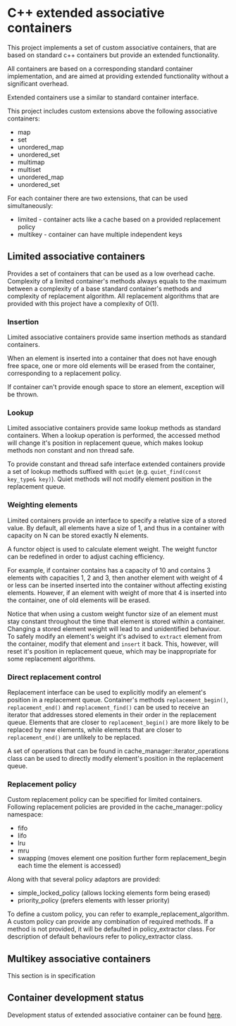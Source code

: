 # C++ extended associative containers

This project implements a set of custom associative containers, that are based on standard c++ containers but provide 
an extended functionality.

All containers are based on a corresponding standard container implementation, and are aimed at providing extended 
functionality without a significant overhead.

Extended containers use a similar to standard container interface.

This project includes custom extensions above the following associative containers:

* map
* set
* unordered_map
* unordered_set
* multimap
* multiset
* unordered_map
* unordered_set

For each container there are two extensions, that can be used simultaneously:

* limited - container acts like a cache based on a provided replacement policy
* multikey - container can have multiple independent keys

## Limited associative containers

Provides a set of containers that can be used as a low overhead cache. Complexity of a limited container's methods
 always equals to the maximum between a complexity of a base standard container's methods and complexity of replacement 
 algorithm. All replacement algorithms that are provided with this project have a complexity of O(1).
 
### Insertion

Limited associative containers provide same insertion methods as standard containers. 

 When an element is inserted into 
 a container that does not have enough free space, one or more old elements will be erased from the container,
 corresponding to a replacement policy.
 
 If container can't provide enough space to store an element, exception will be thrown.
 
### Lookup

Limited associative containers provide same lookup methods as standard containers. When a lookup operation is performed,
 the accessed method will change it's position in replacement queue, which makes lookup methods non constant and non
 thread safe. 
 
 To provide constant and thread safe interface extended containers provide a set of lookup methods suffixed
 with `quiet` (e.g. `quiet_find(const key_type& key)`). Quiet methods will not modify element position in the 
 replacement queue.
 
### Weighting elements

Limited containers provide an interface to specify a relative size of a stored value. By default, all elements have a 
 size of 1, and thus in a container with capacity on N can be stored exactly N elements.
 
 A functor object is used to calculate element weight. The weight functor can be redefined in order to adjust caching
 efficiency.
 
 For example, if container contains has a capacity of 10 and contains 3 elements with capacities 1, 2 and 3, then 
 another element with weight of 4 or less can be inserted inserted into the container without affecting existing 
 elements. However, if an element with weight of more that 4 is inserted into the container, one of old elements will
 be erased.
 
 Notice that when using a custom weight functor size of an element must stay constant throughout the time that element
 is stored within a container. Changing a stored element weight will lead to and unidentified behaviour. To safely
 modify an element's weight it's advised to `extract` element from the container, modify that element and `insert` it 
 back. This, however, will reset it's position in replacement queue, which may be inappropriate for some replacement 
 algorithms.
 
### Direct replacement control

Replacement interface can be used to explicitly modify an element's position in a replacement queue. Container's
methods `replacement_begin()`, `replacement_end()` and `replacement_find()` can be used to receive an iterator that 
addresses stored elements in their order in the replacement queue. Elements that are closer to `replacement_begin()` are
more likely to be replaced by new elements, while elements that are closer to `replacement_end()` are unlikely to be 
replaced.

A set of operations that can be found in cache_manager::iterator_operations class can be used to directly modify 
element's position in the replacement queue.

### Replacement policy

Custom replacement policy can be specified for limited containers. Following replacement policies are provided in the
cache_manager::policy namespace:

* fifo
* lifo
* lru
* mru
* swapping (moves element one position further form replacement_begin each time the element is accessed)

Along with that several policy adaptors are provided:

* simple_locked_policy (allows locking elements form being erased)
* priority_policy (prefers elements with lesser priority)

To define a custom policy, you can refer to example_replacement_algorithm. A custom policy can provide any combination
of required methods. If a method is not provided, it will be defaulted in policy_extractor class. For description of
default behaviours refer to policy_extractor class.

## Multikey associative containers

This section is in specification

## Container development status

Development status of extended associative container can be found [here](STATUS.md).
